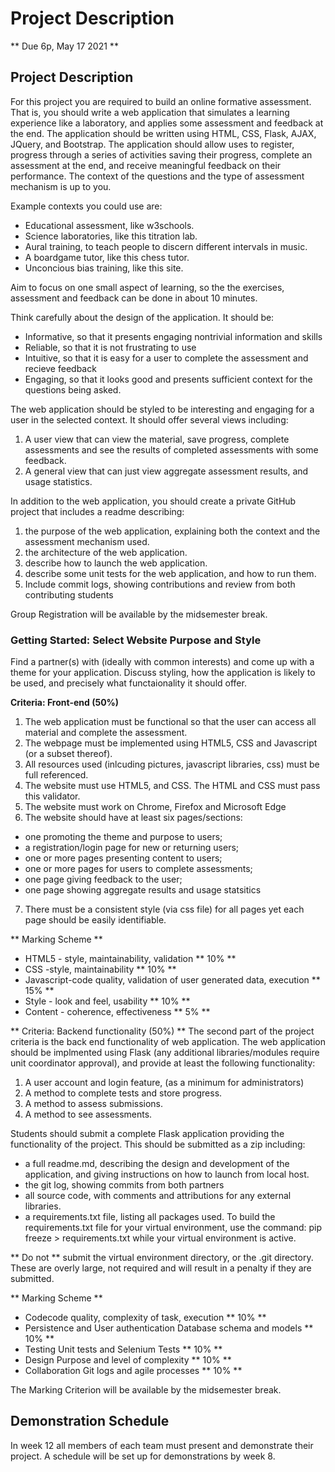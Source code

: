 # Project Description
** Due 6p, May 17 2021 **
## Project Description

For this project you are required to build an online formative assessment. That is, you should write a web application that simulates a learning experience like a laboratory, and applies some assessment and feedback at the end. The application should be written using HTML, CSS, Flask, AJAX, JQuery, and Bootstrap. The application should allow uses to register, progress through a series of activities saving their progress, complete an assessment at the end, and receive meaningful feedback on their performance. The context of the questions and the type of assessment mechanism is up to you.

Example contexts you could use are:
* Educational assessment, like w3schools.
* Science laboratories, like this titration lab.
* Aural training, to teach people to discern different intervals in music.
* A boardgame tutor, like this chess tutor.
* Unconcious bias training, like this site.

Aim to focus on one small aspect of learning, so the the exercises, assessment and feedback can be done in about 10 minutes.

Think carefully about the design of the application. It should be:
* Informative, so that it presents engaging nontrivial information and skills
* Reliable, so that it is not frustrating to use
* Intuitive, so that it is easy for a user to complete the assessment and recieve feedback
* Engaging, so that it looks good and presents sufficient context for the questions being asked.

The web application should be styled to be interesting and engaging for a user in the selected context. It should offer several views including:
1. A user view that can view the material, save progress, complete assessments and see the results of completed assessments with some feedback.
2. A general view that can just view aggregate assessment results, and usage statistics.

In addition to the web application, you should create a private GitHub project that includes a readme describing:
1. the purpose of the web application, explaining both the context and the assessment mechanism used.
2. the architecture of the web application.
3. describe how to launch the web application.
4. describe some unit tests for the web application, and how to run them.
5. Include commit logs, showing contributions and review from both contributing students

Group Registration will be available by the midsemester break.
### Getting Started: Select Website Purpose and Style

Find a partner(s) with (ideally with common interests) and come up with a theme for your application. Discuss styling, how the application is likely to be used, and precisely what functaionality it should offer.

**Criteria: Front-end (50%)**
1. The web application must be functional so that the user can access all material and complete the assessment.
2. The webpage must be implemented using HTML5, CSS and Javascript (or a subset thereof).
3. All resources used (inlcuding pictures, javascript libraries, css) must be full referenced.
4. The website must use HTML5, and CSS. The HTML and CSS must pass this validator.
5. The website must work on Chrome, Firefox and Microsoft Edge
6. The website should have at least six pages/sections:
  * one promoting the theme and purpose to users;
  * a registration/login page for new or returning users;
  * one or more pages presenting content to users;
  * one or more pages for users to complete assessments;
  * one page giving feedback to the user;
  * one page showing aggregate results and usage statsitics
7. There must be a consistent style (via css file) for all pages yet each page should be easily identifiable.

** Marking Scheme **
* HTML5 - style, maintainability, validation ** 10% **
* CSS -style, maintainability ** 10% **
* Javascript-code quality, validation of user generated data, execution ** 15% **
* Style - look and feel, usability ** 10% **
* Content - coherence, effectiveness ** 5% **

** Criteria: Backend functionality (50%) **
The second part of the project criteria is the back end functionality of web application. The web application should be implmented using Flask (any additional libraries/modules require unit coordinator approval), and provide at least the following functionality:
1. A user account and login feature, (as a minimum for administrators)
2. A method to complete tests and store progress.
3. A method to assess submissions.
4. A method to see assessments.

Students should submit a complete Flask application providing the functionality of the project. This should be submitted as a zip including:
* a full readme.md, describing the design and development of the application, and giving instructions on how to launch from local host.
* the git log, showing commits from both partners
* all source code, with comments and attributions for any external libraries.
* a requirements.txt file, listing all packages used. To build the requirements.txt file for your virtual environment, use the command: pip freeze > requirements.txt while your virtual environment is active.

** Do not ** submit the virtual environment directory, or the .git directory. These are overly large, not required and will result in a penalty if they are submitted.

** Marking Scheme **
* Codecode quality, complexity of task, execution ** 10% **
* Persistence and User authentication Database schema and models ** 10% **
* Testing Unit tests and Selenium Tests ** 10% **
* Design Purpose and level of complexity ** 10% **
* Collaboration Git logs and agile processes ** 10% **

The Marking Criterion will be available by the midsemester break.

## Demonstration Schedule
In week 12 all members of each team must present and demonstrate their project. A schedule will be set up for demonstrations by week 8.
